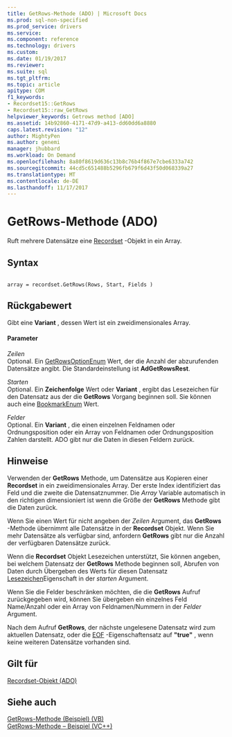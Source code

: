 ```yaml
---
title: GetRows-Methode (ADO) | Microsoft Docs
ms.prod: sql-non-specified
ms.prod_service: drivers
ms.service: 
ms.component: reference
ms.technology: drivers
ms.custom: 
ms.date: 01/19/2017
ms.reviewer: 
ms.suite: sql
ms.tgt_pltfrm: 
ms.topic: article
apitype: COM
f1_keywords:
- Recordset15::GetRows
- Recordset15::raw_GetRows
helpviewer_keywords: Getrows method [ADO]
ms.assetid: 14b92860-4171-47d9-a413-dd60dd6a8880
caps.latest.revision: "12"
author: MightyPen
ms.author: genemi
manager: jhubbard
ms.workload: On Demand
ms.openlocfilehash: 8a80f8619d636c13b8c76b4f867e7cbe6333a742
ms.sourcegitcommit: 44cd5c651488b5296fb679f6d43f50d068339a27
ms.translationtype: MT
ms.contentlocale: de-DE
ms.lasthandoff: 11/17/2017
---
```

# <a name="getrows-method-ado"></a>GetRows-Methode (ADO)
Ruft mehrere Datensätze eine [Recordset](../../../ado/reference/ado-api/recordset-object-ado.md) -Objekt in ein Array.  
  
## <a name="syntax"></a>Syntax  
  
```  
  
array = recordset.GetRows(Rows, Start, Fields )  
```  
  
## <a name="return-value"></a>Rückgabewert  
 Gibt eine **Variant** , dessen Wert ist ein zweidimensionales Array.  
  
#### <a name="parameters"></a>Parameter  
 *Zeilen*  
 Optional. Ein [GetRowsOptionEnum](../../../ado/reference/ado-api/getrowsoptionenum.md) Wert, der die Anzahl der abzurufenden Datensätze angibt. Die Standardeinstellung ist **AdGetRowsRest**.  
  
 *Starten*  
 Optional. Ein **Zeichenfolge** Wert oder **Variant** , ergibt das Lesezeichen für den Datensatz aus der die **GetRows** Vorgang beginnen soll. Sie können auch eine [BookmarkEnum](../../../ado/reference/ado-api/bookmarkenum.md) Wert.  
  
 *Felder*  
 Optional. Ein **Variant** , die einen einzelnen Feldnamen oder Ordnungsposition oder ein Array von Feldnamen oder Ordnungsposition Zahlen darstellt. ADO gibt nur die Daten in diesen Feldern zurück.  
  
## <a name="remarks"></a>Hinweise  
 Verwenden der **GetRows** Methode, um Datensätze aus Kopieren einer **Recordset** in ein zweidimensionales Array. Der erste Index identifiziert das Feld und die zweite die Datensatznummer. Die *Array* Variable automatisch in den richtigen dimensioniert ist wenn die Größe der **GetRows** Methode gibt die Daten zurück.  
  
 Wenn Sie einen Wert für nicht angeben der *Zeilen* Argument, das **GetRows** -Methode übernimmt alle Datensätze in der **Recordset** Objekt. Wenn Sie mehr Datensätze als verfügbar sind, anfordern **GetRows** gibt nur die Anzahl der verfügbaren Datensätze zurück.  
  
 Wenn die **Recordset** Objekt Lesezeichen unterstützt, Sie können angeben, bei welchem Datensatz der **GetRows** Methode beginnen soll, Abrufen von Daten durch Übergeben des Werts für diesen Datensatz [Lesezeichen](../../../ado/reference/ado-api/bookmark-property-ado.md)Eigenschaft in der *starten* Argument.  
  
 Wenn Sie die Felder beschränken möchten, die die **GetRows** Aufruf zurückgegeben wird, können Sie übergeben ein einzelnes Feld Name/Anzahl oder ein Array von Feldnamen/Nummern in der *Felder* Argument.  
  
 Nach dem Aufruf **GetRows**, der nächste ungelesene Datensatz wird zum aktuellen Datensatz, oder die [EOF](../../../ado/reference/ado-api/bof-eof-properties-ado.md) -Eigenschaftensatz auf **"true"** , wenn keine weiteren Datensätze vorhanden sind.  
  
## <a name="applies-to"></a>Gilt für  
 [Recordset-Objekt (ADO)](../../../ado/reference/ado-api/recordset-object-ado.md)  
  
## <a name="see-also"></a>Siehe auch  
 [GetRows-Methode (Beispiel) (VB)](../../../ado/reference/ado-api/getrows-method-example-vb.md)   
 [GetRows-Methode – Beispiel (VC++)](../../../ado/reference/ado-api/getrows-method-example-vc.md)   
